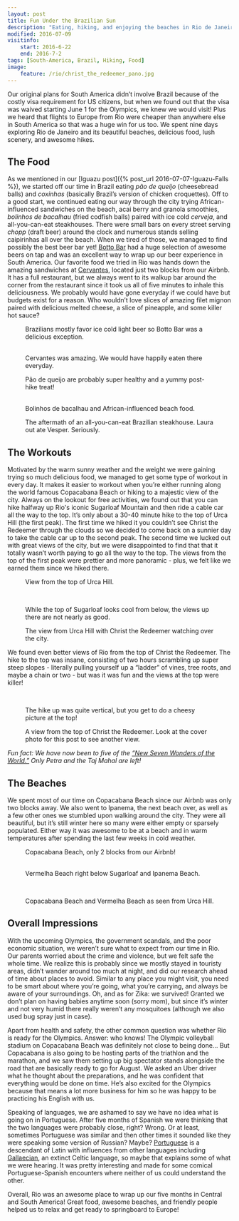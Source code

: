 ```yaml
---
layout: post
title: Fun Under the Brazilian Sun
description: "Eating, hiking, and enjoying the beaches in Rio de Janeiro."
modified: 2016-07-09
visitinfo:
    start: 2016-6-22
    end: 2016-7-2
tags: [South-America, Brazil, Hiking, Food]
image:
    feature: /rio/christ_the_redeemer_pano.jpg
---
```


Our original plans for South America didn’t involve Brazil because of the costly visa requirement for US citizens, but when we found out that the visa was waived starting June 1 for the Olympics, we knew we would visit! Plus we heard that flights to Europe from Rio were cheaper than anywhere else in South America so that was a huge win for us too. We spent nine days exploring Rio de Janeiro and its beautiful beaches, delicious food, lush scenery, and awesome hikes. 

## The Food

As we mentioned in our [Iguazu post]({% post_url 2016-07-07-Iguazu-Falls %}), we started off our time in Brazil eating *pão de queijo* (cheesebread balls) and *coxinhas* (basically Brazil’s version of chicken croquettes). Off to a good start, we continued eating our way through the city trying African-influenced sandwiches on the beach, acai berry and granola smoothies, *bolinhos de bacalhau* (fried codfish balls) paired with ice cold *cerveja*, and all-you-can-eat steakhouses. There were small bars on every street serving *chopp* (draft beer) around the clock and numerous stands selling caipirinhas all over the beach. When we tired of those, we managed to find possibly the best beer bar yet! [Botto Bar](http://www.bottobar.com.br/) had a huge selection of awesome beers on tap and was an excellent way to wrap up our beer experience in South America. Our favorite food we tried in Rio was hands down the amazing sandwiches at [Cervantes](http://restaurantecervantes.com.br/), located just two blocks from our Airbnb. It has a full restaurant, but we always went to its walkup bar around the corner from the restaurant since it took us all of five minutes to inhale this deliciousness. We probably would have gone everyday if we could have but budgets exist for a reason. Who wouldn’t love slices of amazing filet mignon paired with delicious melted cheese, a slice of pineapple, and some killer hot sauce?

<figure>
    <a href="/images/rio/botto_bar.jpg"><img src="/images/rio/botto_bar.jpg" alt=""></a>
    <figcaption>Brazilians mostly favor ice cold light beer so Botto Bar was a delicious exception.</figcaption>
</figure>

<figure class="half">
    <a href="/images/rio/cervantes.jpg"><img src="/images/rio/cervantes.jpg" alt=""></a>
    <a href="/images/rio/cervantes2.jpg"><img src="/images/rio/cervantes2.jpg" alt=""></a>
    <figcaption>Cervantes was amazing. We would have happily eaten there everyday.</figcaption>
</figure>

<figure>
    <a href="/images/rio/cheese_bread.jpg"><img src="/images/rio/cheese_bread.jpg" alt=""></a>
    <figcaption>Pão de queijo are probably super healthy and a yummy post-hike treat!</figcaption>
</figure>

<figure class="half">
    <a href="/images/rio/fish_balls.jpg"><img src="/images/rio/fish_balls.jpg" alt=""></a>
    <a href="/images/rio/african_food.jpg"><img src="/images/rio/african_food.jpg" alt=""></a>
    <figcaption>Bolinhos de bacalhau and African-influenced beach food.</figcaption>
</figure>

<figure>
    <a href="/images/rio/cant_eat_any_more.jpg"><img src="/images/rio/cant_eat_any_more.jpg" alt=""></a>
    <figcaption>The aftermath of an all-you-can-eat Brazilian steakhouse. Laura out ate Vesper. Seriously.</figcaption>
</figure>

## The Workouts

Motivated by the warm sunny weather and the weight we were gaining trying so much delicious food, we managed to get some type of workout in every day. It makes it easier to workout when you’re either running along the world famous Copacabana Beach or hiking to a majestic view of the city. Always on the lookout for free activities, we found out that you can hike halfway up Rio's iconic Sugarloaf Mountain and then ride a cable car all the way to the top. It’s only about a 30-40 minute hike to the top of Urca Hill (the first peak). The first time we hiked it you couldn’t see Christ the Redeemer through the clouds so we decided to come back on a sunnier day to take the cable car up to the second peak. The second time we lucked out with great views of the city, but we were disappointed to find that that it totally wasn’t worth paying to go all the way to the top. The views from the top of the first peak were prettier and more panoramic - plus, we felt like we earned them since we hiked there. 

<figure>
    <a href="/images/rio/view_partway_up_sugarloaf_pano.jpg"><img src="/images/rio/view_partway_up_sugarloaf_pano.jpg" alt=""></a>
    <figcaption>View from the top of Urca Hill.</figcaption>
</figure>

<figure>
    <a href="/images/rio/sugarloaf.jpg"><img src="/images/rio/sugarloaf.jpg" alt=""></a>
</figure>

<figure class="half">
    <a href="/images/rio/into_the_clouds.jpg"><img src="/images/rio/into_the_clouds.jpg" alt=""></a>
    <a href="/images/rio/sugarloaf_from_cablecar.jpg"><img src="/images/rio/sugarloaf_from_cablecar.jpg" alt=""></a>
    <figcaption>While the top of Sugarloaf looks cool from below, the views up there are not nearly as good.</figcaption>
</figure>

<figure>
    <a href="/images/rio/christ_above_pano.jpg"><img src="/images/rio/christ_above_pano.jpg" alt=""></a>
    <figcaption>The view from Urca Hill with Christ the Redeemer watching over the city.</figcaption>
</figure>

We found even better views of Rio from the top of Christ the Redeemer. The hike to the top was insane, consisting of two hours scrambling up super steep slopes - literally pulling yourself up a “ladder” of vines, tree roots, and maybe a chain or two - but was it was fun and the views at the top were killer!

<figure>
    <a href="/images/rio/christ_the_redeemer_with_people.jpg"><img src="/images/rio/christ_the_redeemer_with_people.jpg" alt=""></a>
</figure>

<figure class="half">
    <a href="/images/rio/hiking_up_christ_the_redeemer.jpg"><img src="/images/rio/hiking_up_christ_the_redeemer.jpg" alt=""></a>
    <a href="/images/rio/christ_the_redeemer2.jpg"><img src="/images/rio/christ_the_redeemer2.jpg" alt=""></a>
    <figcaption>The hike up was quite vertical, but you get to do a cheesy picture at the top!</figcaption>
</figure>

<figure>
    <a href="/images/rio/christ_the_redeemer_pano2.jpg"><img src="/images/rio/christ_the_redeemer_pano2.jpg" alt=""></a>
    <figcaption>A view from the top of Christ the Redeemer. Look at the cover photo for this post to see another view.</figcaption>
</figure>

*Fun fact: We have now been to five of the [“New Seven Wonders of the World.”](http://world.new7wonders.com/?n7w-page=new7wonders-of-the-world) Only Petra and the Taj Mahal are left!*

## The Beaches

We spent most of our time on Copacabana Beach since our Airbnb was only two blocks away. We also went to Ipanema, the next beach over, as well as a few other ones we stumbled upon walking around the city. They were all beautiful, but it’s still winter here so many were either empty or sparsely populated. Either way it was awesome to be at a beach and in warm temperatures after spending the last few weeks in cold weather.

<figure>
    <a href="/images/rio/at_copacabana_beach.jpg"><img src="/images/rio/at_copacabana_beach.jpg" alt=""></a>
    <figcaption>Copacabana Beach, only 2 blocks from our Airbnb!</figcaption>
</figure>

<figure class="half">
    <a href="/images/rio/at_vermelha_beach.jpg"><img src="/images/rio/at_vermelha_beach.jpg" alt=""></a>
    <a href="/images/rio/at_ipanema.jpg"><img src="/images/rio/at_ipanema.jpg" alt=""></a>
    <figcaption>Vermelha Beach right below Sugarloaf and Ipanema Beach.</figcaption>
</figure>

<figure>
    <a href="/images/rio/ipanema_beach_pano.jpg"><img src="/images/rio/ipanema_beach_pano.jpg" alt=""></a>
</figure>


<figure class="half">
    <a href="/images/rio/copacabana_from_sugarloaf.jpg"><img src="/images/rio/copacabana_from_sugarloaf.jpg" alt=""></a>
    <a href="/images/rio/looking_down_from_sugarloaf.jpg"><img src="/images/rio/looking_down_from_sugarloaf.jpg" alt=""></a>
    <figcaption>Copacabana Beach and Vermelha Beach as seen from Urca Hill.</figcaption>
</figure>

## Overall Impressions

With the upcoming Olympics, the government scandals, and the poor economic situation, we weren’t sure what to expect from our time in Rio. Our parents worried about the crime and violence, but we felt safe the whole time. We realize this is probably since we mostly stayed in touristy areas, didn’t wander around too much at night, and did our research ahead of time about places to avoid. Similar to any place you might visit, you need to be smart about where you’re going, what you’re carrying, and always be aware of your surroundings. Oh, and as for Zika: we survived! Granted we don’t plan on having babies anytime soon (sorry mom), but since it’s winter and not very humid there really weren’t any mosquitoes (although we also used bug spray just in case). 

Apart from health and safety, the other common question was whether Rio is ready for the Olympics. Answer: who knows! The Olympic volleyball stadium on Copacabana Beach was definitely not close to being done... But Copacabana is also going to be hosting parts of the triathlon and the marathon, and we saw them setting up big spectator stands alongside the road that are basically ready to go for August. We asked an Uber driver what he thought about the preparations, and he was confident that everything would be done on time. He’s also excited for the Olympics because that means a lot more business for him so he was happy to be practicing his English with us. 

Speaking of languages, we are ashamed to say we have no idea what is going on in Portuguese. After five months of Spanish we were thinking that the two languages were probably close, right? Wrong. Or at least, sometimes Portuguese was similar and then other times it sounded like they were speaking some version of Russian? Maybe? [Portuguese](https://en.wikipedia.org/wiki/History_of_Portuguese) is a descendant of Latin with influences from other languages including [Gallaecian](https://en.wikipedia.org/wiki/Gallaecian_language), an extinct Celtic language, so maybe that explains some of what we were hearing. It was pretty interesting and made for some comical Portuguese-Spanish encounters where neither of us could understand the other.

Overall, Rio was an awesome place to wrap up our five months in Central and South America! Great food, awesome beaches, and friendly people helped us to relax and get ready to springboard to Europe!

<figure>
    <a href="/images/rio/steps.jpg"><img src="/images/rio/steps.jpg" alt=""></a>
</figure>
